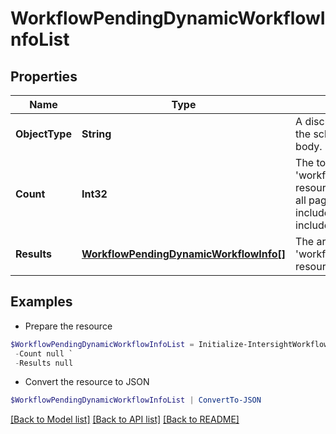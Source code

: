 # WorkflowPendingDynamicWorkflowInfoList
## Properties

Name | Type | Description | Notes
------------ | ------------- | ------------- | -------------
**ObjectType** | **String** | A discriminator value to disambiguate the schema of a HTTP GET response body. | 
**Count** | **Int32** | The total number of &#39;workflow.PendingDynamicWorkflowInfo&#39; resources matching the request, accross all pages. The &#39;Count&#39; attribute is included when the HTTP GET request includes the &#39;$inlinecount&#39; parameter. | [optional] 
**Results** | [**WorkflowPendingDynamicWorkflowInfo[]**](WorkflowPendingDynamicWorkflowInfo.md) | The array of &#39;workflow.PendingDynamicWorkflowInfo&#39; resources matching the request. | [optional] 

## Examples

- Prepare the resource
```powershell
$WorkflowPendingDynamicWorkflowInfoList = Initialize-IntersightWorkflowPendingDynamicWorkflowInfoList  -ObjectType null `
 -Count null `
 -Results null
```

- Convert the resource to JSON
```powershell
$WorkflowPendingDynamicWorkflowInfoList | ConvertTo-JSON
```

[[Back to Model list]](../README.md#documentation-for-models) [[Back to API list]](../README.md#documentation-for-api-endpoints) [[Back to README]](../README.md)

